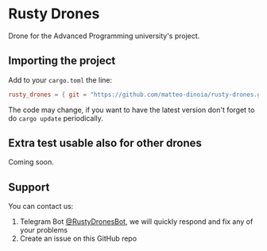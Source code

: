 # Rusty Drones
Drone for the Advanced Programming university's project.

## Importing the project
Add to your `cargo.toml` the line:
```toml
rusty_drones = { git = "https://github.com/matteo-dinoia/rusty-drones.git", branch = "main" }
```
The code may change, if you want to have the latest version don't forget to do `cargo update` periodically.


## Extra test usable also for other drones
Coming soon.

## Support
You can contact us:
1. Telegram Bot [@RustyDronesBot](https://t.me/RustyDronesBot), we will quickly respond and fix any of your problems
2. Create an issue on this GitHub repo
